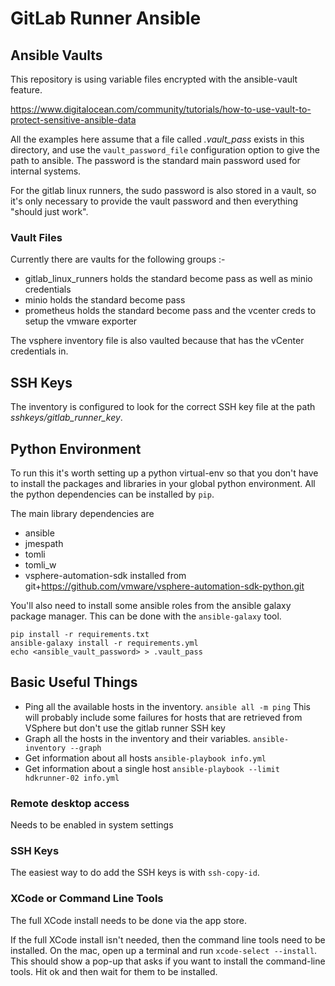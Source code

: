 # GitLab Runner Ansible

## Ansible Vaults

This repository is using variable files encrypted with the ansible-vault feature.

<https://www.digitalocean.com/community/tutorials/how-to-use-vault-to-protect-sensitive-ansible-data>

All the examples here assume that a file called *.vault_pass* exists in this directory, and use the `vault_password_file` configuration option to give the path to ansible.
The password is the standard main password used for internal systems.

For the gitlab linux runners, the sudo password is also stored in a vault, so it's only necessary to provide the vault password and then everything "should just work".

### Vault Files

Currently there are vaults for the following groups :-
  * gitlab_linux_runners
      holds the standard become pass as well as minio credentials
  * minio
      holds the standard become pass
  * prometheus
      holds the standard become pass and the vcenter creds to setup the vmware exporter

The vsphere inventory file is also vaulted because that has the vCenter credentials in.

## SSH Keys

The inventory is configured to look for the correct SSH key file at the path *sshkeys/gitlab_runner_key*.

## Python Environment

To run this it's worth setting up a python virtual-env so that you don't have to install the packages and libraries in your global python environment. All the python dependencies can be installed by `pip`.

The main library dependencies are
* ansible
* jmespath
* tomli
* tomli_w
* vsphere-automation-sdk
      installed from git+https://github.com/vmware/vsphere-automation-sdk-python.git

You'll also need to install some ansible roles from the ansible galaxy package manager. This can be done with the `ansible-galaxy` tool.

```
pip install -r requirements.txt
ansible-galaxy install -r requirements.yml
echo <ansible_vault_password> > .vault_pass
```

## Basic Useful Things

* Ping all the available hosts in the inventory.
  `ansible all -m ping`
  This will probably include some failures for hosts that are retrieved from VSphere but don't use the gitlab runner SSH key
* Graph all the hosts in the inventory and their variables.
  `ansible-inventory --graph`
* Get information about all hosts
  `ansible-playbook info.yml`
* Get information about a single host
  `ansible-playbook --limit hdkrunner-02 info.yml`


### Remote desktop access

Needs to be enabled in system settings

### SSH Keys

The easiest way to do add the SSH keys is with `ssh-copy-id`. 

### XCode or Command Line Tools

The full XCode install needs to be done via the app store.

If the full XCode install isn't needed, then the command line tools need to be installed. On the mac, open up a terminal and run `xcode-select --install`. This should show a pop-up that asks if you want to install the command-line tools. Hit ok and then wait for them to be installed.

